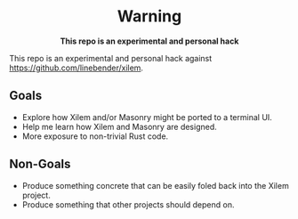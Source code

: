 <div align="center">

# Warning

**This repo is an experimental and personal hack**

</div>

This repo is an experimental and personal hack against
https://github.com/linebender/xilem. 

## Goals

- Explore how Xilem and/or Masonry might be ported to a terminal UI.
- Help me learn how Xilem and Masonry are designed.
- More exposure to non-trivial Rust code.

## Non-Goals

- Produce something concrete that can be easily foled back into the 
  Xilem project.
- Produce something that other projects should depend on.
